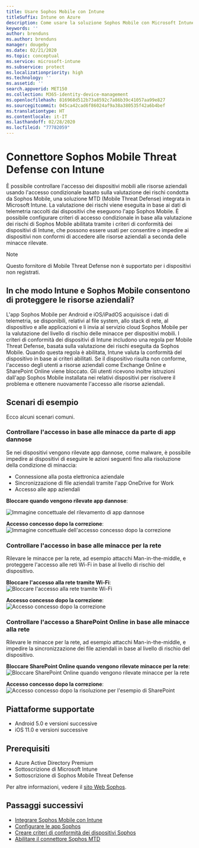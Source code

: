 ```yaml
---
title: Usare Sophos Mobile con Intune
titleSuffix: Intune on Azure
description: Come usare la soluzione Sophos Mobile con Microsoft Intune per controllare l'accesso dei dispositivi mobili alle risorse aziendali.
keywords: ''
author: brenduns
ms.author: brenduns
manager: dougeby
ms.date: 02/21/2020
ms.topic: conceptual
ms.service: microsoft-intune
ms.subservice: protect
ms.localizationpriority: high
ms.technology: ''
ms.assetid: ''
search.appverid: MET150
ms.collection: M365-identity-device-management
ms.openlocfilehash: 816968d512b73a8592c7a86b39c41057aa99e827
ms.sourcegitcommit: 045ca42cad6f86024af9a38a380535f42a6b4bef
ms.translationtype: HT
ms.contentlocale: it-IT
ms.lasthandoff: 02/28/2020
ms.locfileid: "77782059"
---
```

# <a name="sophos-mobile-threat-defense-connector-with-intune"></a>Connettore Sophos Mobile Threat Defense con Intune
È possibile controllare l'accesso dei dispositivi mobili alle risorse aziendali usando l'accesso condizionale basato sulla valutazione dei rischi condotta da Sophos Mobile, una soluzione MTD (Mobile Threat Defense) integrata in Microsoft Intune. La valutazione dei rischi viene eseguita in base ai dati di telemetria raccolti dai dispositivi che eseguono l'app Sophos Mobile.
È possibile configurare criteri di accesso condizionale in base alla valutazione dei rischi di Sophos Mobile abilitata tramite i criteri di conformità dei dispositivi di Intune, che possono essere usati per consentire o impedire ai dispositivi non conformi di accedere alle risorse aziendali a seconda delle minacce rilevate.

> [!NOTE]
> Questo fornitore di Mobile Threat Defense non è supportato per i dispositivi non registrati.

## <a name="how-do-intune-and-sophos-mobile-help-protect-your-company-resources"></a>In che modo Intune e Sophos Mobile consentono di proteggere le risorse aziendali?
L'app Sophos Mobile per Android e iOS/iPadOS acquisisce i dati di telemetria, se disponibili, relativi al file system, allo stack di rete, al dispositivo e alle applicazioni e li invia al servizio cloud Sophos Mobile per la valutazione del livello di rischio delle minacce per dispositivi mobili.
I criteri di conformità dei dispositivi di Intune includono una regola per Mobile Threat Defense, basata sulla valutazione dei rischi eseguita da Sophos Mobile. Quando questa regola è abilitata, Intune valuta la conformità del dispositivo in base ai criteri abilitati. Se il dispositivo risulta non conforme, l'accesso degli utenti a risorse aziendali come Exchange Online e SharePoint Online viene bloccato. Gli utenti ricevono inoltre istruzioni dall'app Sophos Mobile installata nei relativi dispositivi per risolvere il problema e ottenere nuovamente l'accesso alle risorse aziendali.  

## <a name="sample-scenarios"></a>Scenari di esempio
Ecco alcuni scenari comuni.  
### <a name="control-access-based-on-threats-from-malicious-apps"></a>Controllare l'accesso in base alle minacce da parte di app dannose
Se nei dispositivi vengono rilevate app dannose, come malware, è possibile impedire ai dispositivi di eseguire le azioni seguenti fino alla risoluzione della condizione di minaccia:
- Connessione alla posta elettronica aziendale
- Sincronizzazione di file aziendali tramite l'app OneDrive for Work
- Accesso alle app aziendali

**Bloccare quando vengono rilevate app dannose**:
 
![Immagine concettuale del rilevamento di app dannose](./media/sophos-mtd-connector/sophos_malicious_apps_blocked.png)  

**Accesso concesso dopo la correzione**:  
![Immagine concettuale dell'accesso concesso dopo la correzione](./media/sophos-mtd-connector/sophos_malicious_apps_unblocked.png)

### <a name="control-access-based-on-threat-to-network"></a>Controllare l'accesso in base alle minacce per la rete  
Rilevare le minacce per la rete, ad esempio attacchi Man-in-the-middle, e proteggere l'accesso alle reti Wi-Fi in base al livello di rischio del dispositivo.  

**Bloccare l'accesso alla rete tramite Wi-Fi**:  
![Bloccare l'accesso alla rete tramite Wi-Fi](./media/sophos-mtd-connector/sophos_network_wifi_blocked.png)

**Accesso concesso dopo la correzione**:   
![Accesso concesso dopo la correzione](./media/sophos-mtd-connector/sophos_network_wifi_unblocked.png)  

### <a name="control-access-to-sharepoint-online-based-on-threat-to-network"></a>Controllare l'accesso a SharePoint Online in base alle minacce alla rete  
Rilevare le minacce per la rete, ad esempio attacchi Man-in-the-middle, e impedire la sincronizzazione dei file aziendali in base al livello di rischio del dispositivo.  

**Bloccare SharePoint Online quando vengono rilevate minacce per la rete**:   
![Bloccare SharePoint Online quando vengono rilevate minacce per la rete](./media/sophos-mtd-connector/sophos_network_spo_blocked.png)  

**Accesso concesso dopo la correzione**:  
![Accesso concesso dopo la risoluzione per l'esempio di SharePoint](./media/sophos-mtd-connector/sophos_network_spo_unblocked.png)  

## <a name="supported-platforms"></a>Piattaforme supportate  
- Android 5.0 e versioni successive
- iOS 11.0 e versioni successive

## <a name="prerequisites"></a>Prerequisiti  
- Azure Active Directory Premium
- Sottoscrizione di Microsoft Intune 
- Sottoscrizione di Sophos Mobile Threat Defense

Per altre informazioni, vedere il [sito Web Sophos](https://www.sophos.com/en-us/products/mobile-control.aspx).

## <a name="next-steps"></a>Passaggi successivi  
- [Integrare Sophos Mobile con Intune](sophos-mtd-connector-integration.md)
- [Configurare le app Sophos](mtd-apps-ios-app-configuration-policy-add-assign.md)
- [Creare criteri di conformità dei dispositivi Sophos](mtd-device-compliance-policy-create.md)
- [Abilitare il connettore Sophos MTD](mtd-connector-enable.md)
